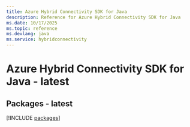 ```yaml
---
title: Azure Hybrid Connectivity SDK for Java
description: Reference for Azure Hybrid Connectivity SDK for Java
ms.date: 10/17/2025
ms.topic: reference
ms.devlang: java
ms.service: hybridconnectivity
---
```

# Azure Hybrid Connectivity SDK for Java - latest
## Packages - latest
[!INCLUDE [packages](hybrid-connectivity-index.md)]